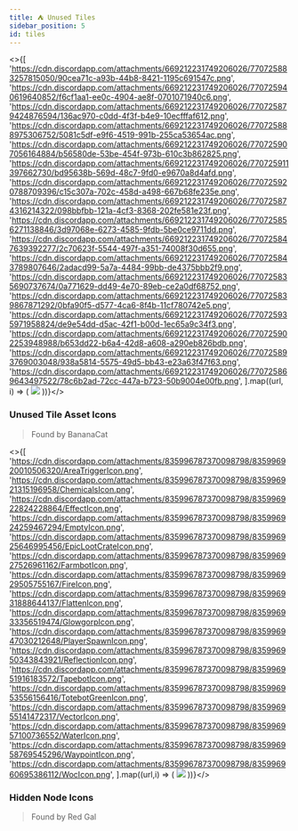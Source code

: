 ```yaml
---
title: ⛺ Unused Tiles
sidebar_position: 5
id: tiles
---
```


<>{[
  'https://cdn.discordapp.com/attachments/669212231749206026/770725883257815050/90cea71c-a93b-44b8-8421-1195c691547c.png',
  'https://cdn.discordapp.com/attachments/669212231749206026/770725940619640852/f6cf1aa1-ee0c-4904-ae8f-0701071940c6.png',
  'https://cdn.discordapp.com/attachments/669212231749206026/770725879424876594/136ac970-c0dd-4f3f-b4e9-10ecfffaf612.png',
  'https://cdn.discordapp.com/attachments/669212231749206026/770725888975306752/5081c5df-e9f6-4519-991b-255ca53654ac.png',
  'https://cdn.discordapp.com/attachments/669212231749206026/770725907056164884/b56580de-53be-454f-973b-610c3b862825.png',
  'https://cdn.discordapp.com/attachments/669212231749206026/770725911397662730/bd95638b-569d-48c7-9fd0-e9670a8d4afd.png',
  'https://cdn.discordapp.com/attachments/669212231749206026/770725920788709396/c15c307a-702c-458d-a498-667b68fe235e.png',
  'https://cdn.discordapp.com/attachments/669212231749206026/770725874316214322/098bbfbb-121a-4cf3-8368-202fe581e23f.png',
  'https://cdn.discordapp.com/attachments/669212231749206026/770725856271138846/3d97068e-6273-4585-9fdb-5be0ce9711dd.png',
  'https://cdn.discordapp.com/attachments/669212231749206026/770725847639392277/2c70623f-5544-497f-a351-74008f30d655.png',
  'https://cdn.discordapp.com/attachments/669212231749206026/770725843789807646/2adacd99-5a7a-4484-99bb-de4375bbb2f9.png',
  'https://cdn.discordapp.com/attachments/669212231749206026/770725835690737674/0a771629-dd49-4e70-89eb-ce2a0df68752.png',
  'https://cdn.discordapp.com/attachments/669212231749206026/770725839867871292/0bfa90f5-d577-4ca6-8f4b-11cf780742e5.png',
  'https://cdn.discordapp.com/attachments/669212231749206026/770725935971958824/de9e54dd-d5ac-42f1-b00d-1ec65a9c34f3.png',
  'https://cdn.discordapp.com/attachments/669212231749206026/770725902253948988/b653dd22-b6a4-42d8-a608-a290eb826bdb.png',
  'https://cdn.discordapp.com/attachments/669212231749206026/770725893769003048/938a5814-5575-49d5-bb43-e23a63f47f63.png',
  'https://cdn.discordapp.com/attachments/669212231749206026/770725869643497522/78c6b2ad-72cc-447a-b723-50b9004e00fb.png',
].map((url, i) => (
  <img key={i} src={url} width={94} height={94} />
))}</>

### Unused Tile Asset Icons
> Found by BananaCat

<>{[
  'https://cdn.discordapp.com/attachments/835996787370098798/835996920010506320/AreaTriggerIcon.png',
  'https://cdn.discordapp.com/attachments/835996787370098798/835996921315196958/ChemicalsIcon.png',
  'https://cdn.discordapp.com/attachments/835996787370098798/835996922824228864/EffectIcon.png',
  'https://cdn.discordapp.com/attachments/835996787370098798/835996924259467294/EmptyIcon.png',
  'https://cdn.discordapp.com/attachments/835996787370098798/835996925646995456/EpicLootCrateIcon.png',
  'https://cdn.discordapp.com/attachments/835996787370098798/835996927526961162/FarmbotIcon.png',
  'https://cdn.discordapp.com/attachments/835996787370098798/835996929505755167/FireIcon.png',
  'https://cdn.discordapp.com/attachments/835996787370098798/835996931888644137/FlattenIcon.png',
  'https://cdn.discordapp.com/attachments/835996787370098798/835996933356519474/GlowgorpIcon.png',
  'https://cdn.discordapp.com/attachments/835996787370098798/835996947030212648/PlayerSpawnIcon.png',
  'https://cdn.discordapp.com/attachments/835996787370098798/835996950343843921/ReflectionIcon.png',
  'https://cdn.discordapp.com/attachments/835996787370098798/835996951916183572/TapebotIcon.png',
  'https://cdn.discordapp.com/attachments/835996787370098798/835996953556156416/TotebotGreenIcon.png',
  'https://cdn.discordapp.com/attachments/835996787370098798/835996955141472317/VectorIcon.png',
  'https://cdn.discordapp.com/attachments/835996787370098798/835996957100736552/WaterIcon.png',
  'https://cdn.discordapp.com/attachments/835996787370098798/835996958769545296/WaypointIcon.png',
  'https://cdn.discordapp.com/attachments/835996787370098798/835996960695386112/WocIcon.png',
].map((url,i) => (
  <img key={i} src={url} width={94} height={94} />
))}</>

### Hidden Node Icons
> Found by Red Gal